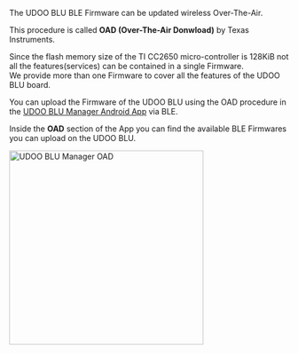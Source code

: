 The UDOO BLU BLE Firmware can be updated wireless Over-The-Air.

This procedure is called **OAD (Over-The-Air Donwload)** by Texas Instruments.

Since the flash memory size of the TI CC2650 micro-controller is 128KiB not all the features(services) can be contained in a single Firmware.  
We provide more than one Firmware to cover all the features of the UDOO BLU board.

You can upload the Firmware of the UDOO BLU using the OAD procedure in the [UDOO BLU Manager Android App](!BLE_Libraries_and_Tools/UDOO_BLU_Manager_Android_App) via BLE.

Inside the **OAD** section of the App you can find the available BLE Firmwares you can upload on the UDOO BLU.

<img src="../img/blu_app_screen_oad.png" alt="UDOO BLU Manager OAD" class="img-responsive" width="350px" >
